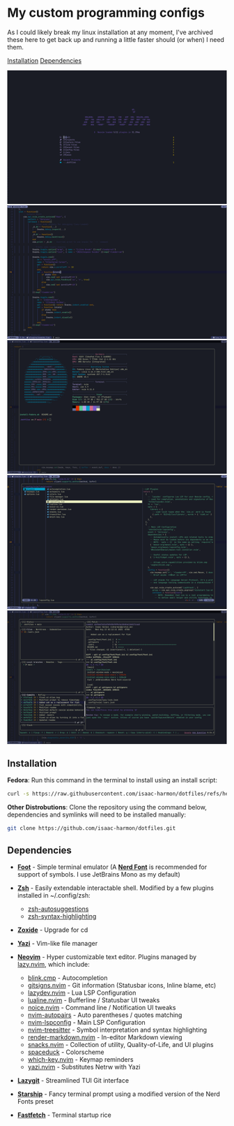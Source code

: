 # My custom programming configs
As I could likely break my linux installation at any moment, I've archived these here to get back up and running a little faster should (or when) I need them.

[Installation](#installation)
[Dependencies](#dependencies)

![Neovim Homepage](Assets/Homepage.png)
![Code Editor](Assets/Editor.png)
![Floating Terminal](Assets/Terminal.png)
![Yazi File Manager](Assets/File-Management.png)
![Lazygit Wrapper](Assets/Lazygit.png)

## Installation
**Fedora**: Run this command in the terminal to install using an install script:
```sh
curl -s https://raw.githubusercontent.com/isaac-harmon/dotfiles/refs/heads/main/install.sh | sh
```

**Other Distrobutions**: Clone the repository using the command below, dependencies and symlinks will need to be installed manually:
```sh
git clone https://github.com/isaac-harmon/dotfiles.git
```

## Dependencies
- [**Foot**](https://codeberg.org/dnkl/foot) - Simple terminal emulator (A [**Nerd Font**](https://www.nerdfonts.com/) is recommended for support of symbols. I use JetBrains Mono as my default)

- [**Zsh**](https://www.zsh.org/) - Easily extendable interactable shell. Modified by a few plugins installed in ~/.config/zsh:
    - [zsh-autosuggestions](https://github.com/zsh-users/zsh-autosuggestions)
    - [zsh-syntax-highlighting](https://github.com/zsh-users/zsh-syntax-highlighting)

- [**Zoxide**](https://github.com/ajeetdsouza/zoxide) - Upgrade for cd

- [**Yazi**](https://github.com/sxyazi/yazi) - Vim-like file manager

- [**Neovim**](https://neovim.io/) - Hyper customizable text editor. Plugins managed by [lazy.nvim](https://github.com/folke/lazy.nvim), which include:
    - [blink.cmp](https://github.com/saghen/blink.cmp) - Autocompletion
    - [gitsigns.nvim](https://github.com/lewis6991/gitsigns.nvim) - Git information (Statusbar icons, Inline blame, etc)
    - [lazydev.nvim](https://github.com/folke/lazydev.nvim) - Lua LSP Configuration
    - [lualine.nvim](https://github.com/nvim-lualine/lualine.nvim) - Bufferline / Statusbar UI tweaks
    - [noice.nvim](https://github.com/folke/noice.nvim) - Command line / Notification UI tweaks
    - [nvim-autopairs](https://github.com/windwp/nvim-autopairs) - Auto parentheses / quotes matching
    - [nvim-lspconfig](https://github.com/neovim/nvim-lspconfig) - Main LSP Configuration
    - [nvim-treesitter](https://github.com/nvim-treesitter/nvim-treesitter) - Symbol interpretation and syntax highlighting
    - [render-markdown.nvim](https://github.com/MeanderingProgrammer/render-markdown.nvim) - In-editor Markdown viewing
    - [snacks.nvim](https://github.com/folke/snacks.nvim) - Collection of utility, Quality-of-Life, and UI plugins
    - [spaceduck](https://github.com/pineapplegiant/spaceduck) - Colorscheme
    - [which-key.nvim](https://github.com/folke/which-key.nvim) - Keymap reminders
    - [yazi.nvim](https://github.com/mikavilpas/yazi.nvim) - Substitutes Netrw with Yazi

- [**Lazygit**](https://github.com/jesseduffield/lazygit) - Streamlined TUI Git interface

- [**Starship**](https://starship.rs/) - Fancy terminal prompt using a modified version of the Nerd Fonts preset

- [**Fastfetch**](https://github.com/fastfetch-cli/fastfetch) - Terminal startup rice

